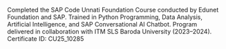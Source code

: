 Completed the SAP Code Unnati Foundation Course conducted by Edunet Foundation and SAP.
Trained in Python Programming, Data Analysis, Artificial Intelligence, and SAP Conversational AI Chatbot.
Program delivered in collaboration with ITM SLS Baroda University (2023–2024).
Certificate ID: CU25_10285
